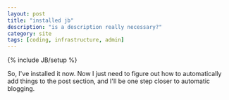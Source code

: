 ```yaml
---
layout: post
title: "installed jb"
description: "is a description really necessary?"
category: site
tags: [coding, infrastructure, admin]
---
```

{% include JB/setup %}

So, I've installed it now. Now I just need to figure out how to
automatically add things to the post section, and I'll be one step
closer to automatic blogging. 
